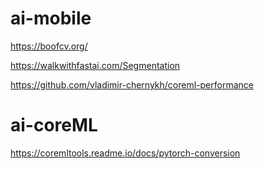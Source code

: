 # ai-mobile

https://boofcv.org/

https://walkwithfastai.com/Segmentation

https://github.com/vladimir-chernykh/coreml-performance

# ai-coreML

https://coremltools.readme.io/docs/pytorch-conversion
